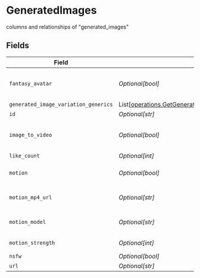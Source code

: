 # GeneratedImages

columns and relationships of "generated_images"


## Fields

| Field                                                                                                                                          | Type                                                                                                                                           | Required                                                                                                                                       | Description                                                                                                                                    |
| ---------------------------------------------------------------------------------------------------------------------------------------------- | ---------------------------------------------------------------------------------------------------------------------------------------------- | ---------------------------------------------------------------------------------------------------------------------------------------------- | ---------------------------------------------------------------------------------------------------------------------------------------------- |
| `fantasy_avatar`                                                                                                                               | *Optional[bool]*                                                                                                                               | :heavy_minus_sign:                                                                                                                             | If fantasyAvatar feature was used.                                                                                                             |
| `generated_image_variation_generics`                                                                                                           | List[[operations.GetGenerationByIDGeneratedImageVariationGeneric](../../models/operations/getgenerationbyidgeneratedimagevariationgeneric.md)] | :heavy_minus_sign:                                                                                                                             | N/A                                                                                                                                            |
| `id`                                                                                                                                           | *Optional[str]*                                                                                                                                | :heavy_minus_sign:                                                                                                                             | N/A                                                                                                                                            |
| `image_to_video`                                                                                                                               | *Optional[bool]*                                                                                                                               | :heavy_minus_sign:                                                                                                                             | If it is an image to video generation.                                                                                                         |
| `like_count`                                                                                                                                   | *Optional[int]*                                                                                                                                | :heavy_minus_sign:                                                                                                                             | N/A                                                                                                                                            |
| `motion`                                                                                                                                       | *Optional[bool]*                                                                                                                               | :heavy_minus_sign:                                                                                                                             | If generation is of motion type.                                                                                                               |
| `motion_mp4_url`                                                                                                                               | *Optional[str]*                                                                                                                                | :heavy_minus_sign:                                                                                                                             | The URL of the motion MP4.                                                                                                                     |
| `motion_model`                                                                                                                                 | *Optional[str]*                                                                                                                                | :heavy_minus_sign:                                                                                                                             | The name of the motion model.                                                                                                                  |
| `motion_strength`                                                                                                                              | *Optional[int]*                                                                                                                                | :heavy_minus_sign:                                                                                                                             | The motion strength.                                                                                                                           |
| `nsfw`                                                                                                                                         | *Optional[bool]*                                                                                                                               | :heavy_minus_sign:                                                                                                                             | N/A                                                                                                                                            |
| `url`                                                                                                                                          | *Optional[str]*                                                                                                                                | :heavy_minus_sign:                                                                                                                             | N/A                                                                                                                                            |